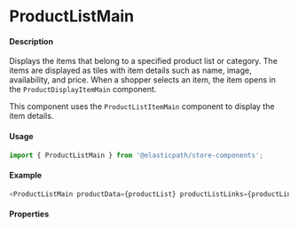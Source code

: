 # ProductListMain

#### Description

Displays the items that belong to a specified product list or category. The items are displayed as tiles with item details such as name, image, availability, and price. When a shopper selects an item, the item opens in the `ProductDisplayItemMain` component.

This component uses the `ProductListItemMain` component to display the item details.

#### Usage

```js
import { ProductListMain } from '@elasticpath/store-components';
```

#### Example

```js
<ProductListMain productData={productList} productListLinks={productLinks} />
```

#### Properties

<!-- PROPS -->
